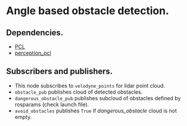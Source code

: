 # Angle based obstacle detection.

## Dependencies.
* [PCL](https://github.com/PointCloudLibrary/pcl)
* [perception_pcl](https://github.com/ros-perception/perception_pcl)

## Subscribers and publishers.
* This node subscribes to `velodyne_points` for lidar point cloud.
* `obstacle_pub` publishes cloud of detected obstacles. 
* `dangerous_obstacle_pub` publishes subcloud of obstacles defined by rosparams (check launch file). 
* `avoid_obstacles` publishes `True` if *dangerous_obstacle* cloud is not empty. 
